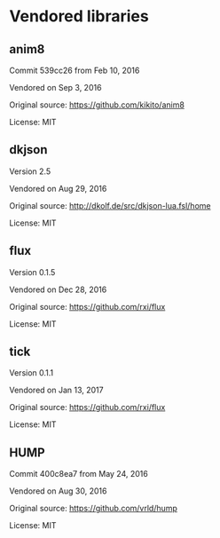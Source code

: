 # Vendored libraries

## anim8

Commit 539cc26 from Feb 10, 2016

Vendored on Sep 3, 2016

Original source: https://github.com/kikito/anim8

License: MIT

## dkjson

Version 2.5

Vendored on Aug 29, 2016

Original source: http://dkolf.de/src/dkjson-lua.fsl/home

License: MIT

## flux

Version 0.1.5

Vendored on Dec 28, 2016

Original source: https://github.com/rxi/flux

License: MIT

## tick

Version 0.1.1

Vendored on Jan 13, 2017

Original source: https://github.com/rxi/flux

License: MIT

## HUMP

Commit 400c8ea7 from May 24, 2016

Vendored on Aug 30, 2016

Original source: https://github.com/vrld/hump

License: MIT
